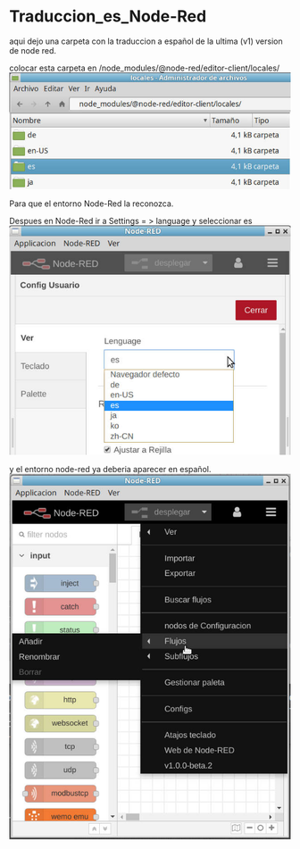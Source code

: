 # Traduccion_es_Node-Red
aqui dejo una carpeta con la traduccion a español de la ultima (v1) version de node red.

colocar esta carpeta en /node_modules/@node-red/editor-client/locales/
![Traduccion_Node-Red_carpeta.jpg](Traduccion_Node-Red_carpeta.jpg) 

Para que el entorno Node-Red la reconozca.

Despues en Node-Red ir a Settings = > language y seleccionar es
![Traduccion_Node-Red_config](Traduccion_Node-Red_config.jpg) 

y el entorno node-red ya deberia aparecer en español.
![Traduccion_Node-Red](Traduccion_Node-Red.jpg) 

